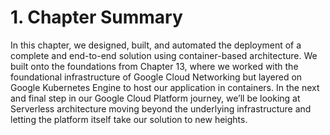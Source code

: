 # 1. Chapter Summary

In this chapter, we designed, built, and automated the deployment of a complete and end-to-end solution using container-based architecture. We built onto the foundations from Chapter 13, where we worked with the foundational infrastructure of Google Cloud Networking but layered on Google Kubernetes Engine to host our application in containers. In the next and final step in our Google Cloud Platform journey, we’ll be looking at Serverless architecture moving beyond the underlying infrastructure and letting the platform itself take our solution to new heights.
